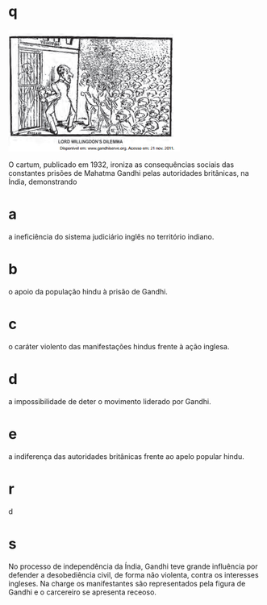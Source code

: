 # q
![](f2b8aa41-ddcf-7575-f7e2-4491e1b25b12.png)

O cartum, publicado em 1932, ironiza as consequências sociais das constantes prisões de Mahatma Gandhi pelas autoridades britânicas, na Índia, demonstrando

# a
a ineficiência do sistema judiciário inglês no território indiano.

# b
o apoio da população hindu à prisão de Gandhi.

# c
o caráter violento das manifestações hindus frente à ação inglesa.

# d
a impossibilidade de deter o movimento liderado por Gandhi.

# e
a indiferença das autoridades britânicas frente ao apelo popular hindu.

# r
d

# s
No processo de independência da Índia, Gandhi teve grande influência por defender a desobediência civil, de forma não violenta, contra os interesses ingleses. Na charge os manifestantes são representados pela figura de Gandhi e o carcereiro se apresenta receoso.
